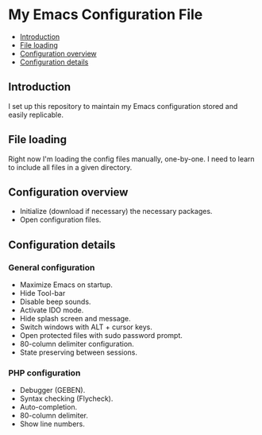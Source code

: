 # My Emacs Configuration File

* [Introduction](#introduction)
* [File loading](#file-loading)
* [Configuration overview](#config-overview)
* [Configuration details](#config-details)

## <a name="introduction"></a> Introduction
I set up this repository to maintain my Emacs configuration stored and easily replicable.

## <a name="file-loading"></a> File loading
Right now I'm loading the config files manually, one-by-one. I need to learn to include all files in a given directory.

## <a name="config-overview"></a> Configuration overview
* Initialize (download if necessary) the necessary packages.
* Open configuration files.

## <a name="config-details"></a> Configuration details

### <a name="general-config"></a> General configuration
* Maximize Emacs on startup.
* Hide Tool-bar
* Disable beep sounds.
* Activate IDO mode.
* Hide splash screen and message.
* Switch windows with ALT + cursor keys.
* Open protected files with sudo password prompt.
* 80-column delimiter configuration.
* State preserving between sessions.

### <a name="php-config"></a> PHP configuration
* Debugger (GEBEN).
* Syntax checking (Flycheck).
* Auto-completion.
* 80-column delimiter.
* Show line numbers.
